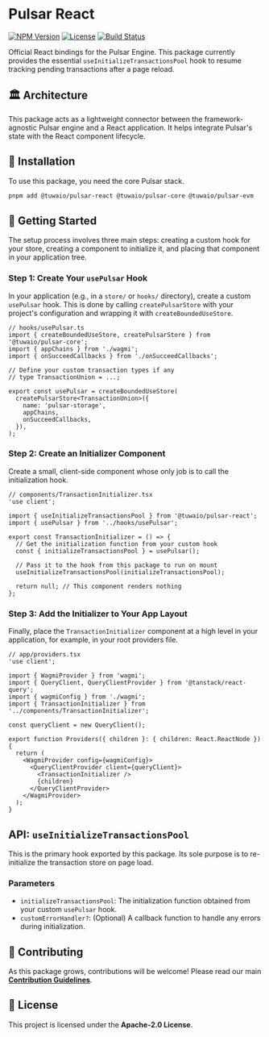 # Pulsar React

[![NPM Version](https://img.shields.io/npm/v/@tuwaio/pulsar-react.svg)](https://www.npmjs.com/package/@tuwaio/pulsar-react)
[![License](https://img.shields.io/npm/l/@tuwaio/pulsar-react.svg)](./LICENSE)
[![Build Status](https://img.shields.io/github/actions/workflow/status/TuwaIO/pulsar-core/main.yml?branch=main)](https://github.com/TuwaIO/pulsar-core/actions)

Official React bindings for the Pulsar Engine. This package currently provides the essential `useInitializeTransactionsPool` hook to resume tracking pending transactions after a page reload.

## 🏛️ Architecture

This package acts as a lightweight connector between the framework-agnostic Pulsar engine and a React application. It helps integrate Pulsar's state with the React component lifecycle.

## 💾 Installation

To use this package, you need the core Pulsar stack.

```bash
pnpm add @tuwaio/pulsar-react @tuwaio/pulsar-core @tuwaio/pulsar-evm
```

## 🚀 Getting Started

The setup process involves three main steps: creating a custom hook for your store, creating a component to initialize it, and placing that component in your application tree.

### Step 1: Create Your `usePulsar` Hook

In your application (e.g., in a `store/` or `hooks/` directory), create a custom `usePulsar` hook. This is done by calling `createPulsarStore` with your project's configuration and wrapping it with `createBoundedUseStore`.

```tsx
// hooks/usePulsar.ts
import { createBoundedUseStore, createPulsarStore } from '@tuwaio/pulsar-core';
import { appChains } from './wagmi';
import { onSucceedCallbacks } from './onSucceedCallbacks';

// Define your custom transaction types if any
// type TransactionUnion = ...;

export const usePulsar = createBoundedUseStore(
  createPulsarStore<TransactionUnion>({
    name: 'pulsar-storage',
    appChains,
    onSucceedCallbacks,
  }),
);
```

### Step 2: Create an Initializer Component

Create a small, client-side component whose only job is to call the initialization hook.

```tsx
// components/TransactionInitializer.tsx
'use client';

import { useInitializeTransactionsPool } from '@tuwaio/pulsar-react';
import { usePulsar } from '../hooks/usePulsar';

export const TransactionInitializer = () => {
  // Get the initialization function from your custom hook
  const { initializeTransactionsPool } = usePulsar();

  // Pass it to the hook from this package to run on mount
  useInitializeTransactionsPool(initializeTransactionsPool);

  return null; // This component renders nothing
};
```

### Step 3: Add the Initializer to Your App Layout

Finally, place the `TransactionInitializer` component at a high level in your application, for example, in your root providers file.

```tsx
// app/providers.tsx
'use client';

import { WagmiProvider } from 'wagmi';
import { QueryClient, QueryClientProvider } from '@tanstack/react-query';
import { wagmiConfig } from './wagmi';
import { TransactionInitializer } from '../components/TransactionInitializer';

const queryClient = new QueryClient();

export function Providers({ children }: { children: React.ReactNode }) {
  return (
    <WagmiProvider config={wagmiConfig}>
      <QueryClientProvider client={queryClient}>
        <TransactionInitializer />
        {children}
      </QueryClientProvider>
    </WagmiProvider>
  );
}
```

## API: `useInitializeTransactionsPool`

This is the primary hook exported by this package. Its sole purpose is to re-initialize the transaction store on page load.

### Parameters
-   `initializeTransactionsPool`: The initialization function obtained from your custom `usePulsar` hook.
-   `customErrorHandler?`: (Optional) A callback function to handle any errors during initialization.

## 🤝 Contributing

As this package grows, contributions will be welcome! Please read our main **[Contribution Guidelines](https://github.com/TuwaIO/workflows/blob/main/CONTRIBUTING.md)**.

## 📄 License

This project is licensed under the **Apache-2.0 License**.